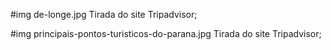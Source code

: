  #img de-longe.jpg
 Tirada do site Tripadvisor;

 #img principais-pontos-turisticos-do-parana.jpg
 Tirada do site Tripadvisor;